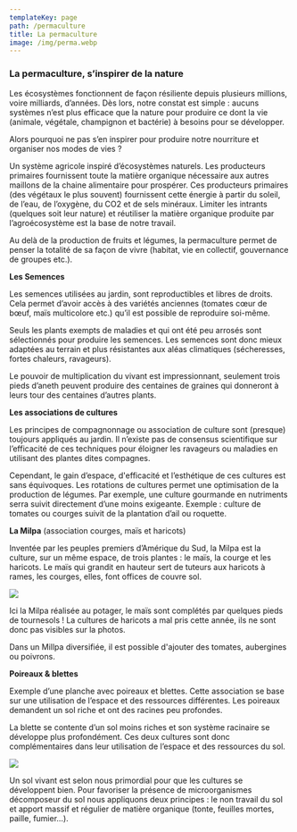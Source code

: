 ```yaml
---
templateKey: page
path: /permaculture
title: La permaculture
image: /img/perma.webp
---
```

<!--StartFragment-->

### La permaculture, s’inspirer de la nature

Les écosystèmes fonctionnent de façon résiliente depuis plusieurs millions, voire milliards, d’années. Dès lors, notre constat est simple : aucuns systèmes n’est plus efficace que la nature pour produire ce dont la vie (animale, végétale, champignon et bactérie) à besoins pour se développer.

Alors pourquoi ne pas s’en inspirer pour produire notre nourriture et organiser nos modes de vies ?

Un système agricole inspiré d’écosystèmes naturels. Les producteurs primaires fournissent toute la matière organique nécessaire aux autres maillons de la chaine alimentaire pour prospérer. Ces producteurs primaires (des végétaux le plus souvent) fournissent cette énergie à partir du soleil, de l’eau, de l’oxygène, du CO2 et de sels minéraux. Limiter les intrants (quelques soit leur nature) et réutiliser la matière organique produite par l’agroécosystème est la base de notre travail.

Au delà de la production de fruits et légumes, la permaculture permet de penser la totalité de sa façon de vivre (habitat, vie en collectif, gouvernance de groupes etc.).

<!--EndFragment-->



**Les Semences** 

Les semences utilisées au jardin, sont reproductibles et
libres de droits.
Cela permet d’avoir accès à des variétés
anciennes (tomates cœur de bœuf, maïs multicolore etc.) qu’il
est possible de reproduire soi-même.

Seuls les plants exempts de maladies et qui ont été peu arrosés
sont sélectionnés pour produire les semences.
Les semences sont donc mieux adaptées au terrain et plus
résistantes aux aléas climatiques (sécheresses, fortes
chaleurs, ravageurs).

Le pouvoir de multiplication du vivant est impressionnant,
seulement trois pieds d’aneth peuvent produire des centaines
de graines qui donneront à leurs tour des centaines d’autres
plants.

**Les associations de cultures** 

Les principes de compagnonnage ou association de
culture sont (presque) toujours appliqués au jardin. Il n’existe
pas de consensus scientifique sur l’efficacité de ces techniques
pour éloigner les ravageurs ou maladies en utilisant des plantes dites
compagnes.

Cependant, le gain d’espace, d'efficacité et l’esthétique de ces cultures est
sans équivoques. Les rotations de cultures permet une optimisation de la production de légumes. Par
exemple, une culture gourmande en nutriments serra suivit directement d’une
moins exigeante. Exemple : culture de tomates ou courges suivit de la plantation
d’ail ou roquette.

   **La Milpa** (association courges, maïs et haricots) 

<!--StartFragment-->

Inventée par les peuples premiers d’Amérique du Sud, la Milpa est la culture, sur un même espace, de trois plantes : le maïs, la courge et les haricots. Le maïs qui grandit en hauteur sert de tuteurs aux haricots à rames, les courges, elles, font offices de couvre sol.

![](/img/milpa.jpg)

Ici la Milpa réalisée au potager, le maïs sont complétés par quelques pieds de tournesols ! La cultures de haricots a mal pris cette année, ils ne sont donc pas visibles sur la photos.

<!--EndFragment-->

Dans un Millpa diversifiée, il est possible d'ajouter des tomates, aubergines ou poivrons. 

   **Poireaux & blettes** 

<!--StartFragment-->

Exemple d’une planche avec poireaux et blettes. Cette association se base sur une utilisation de l’espace et des ressources différentes. Les poireaux demandent un sol riche et ont des racines peu profondes.

La blette se contente d’un sol moins riches et son système racinaire se développe plus profondément. Ces deux cultures sont donc complémentaires dans leur utilisation de l’espace et des ressources du sol.

<!--EndFragment-->

![](/img/perma.webp)

Un sol vivant est selon nous primordial pour que les cultures se développent
bien. Pour favoriser la présence de microorganismes décomposeur du sol nous
appliquons deux principes : le non travail du sol et apport massif et
régulier de matière organique (tonte, feuilles mortes, paille, fumier…).